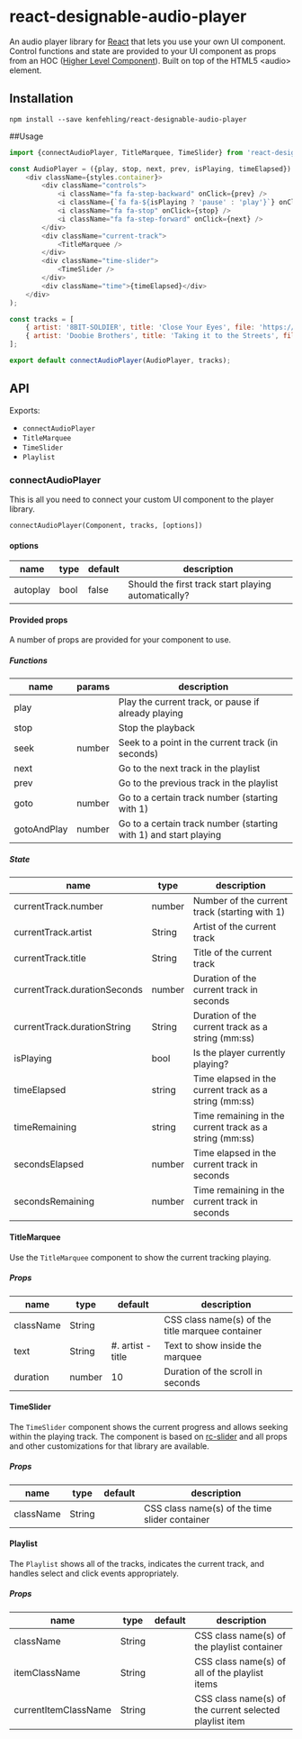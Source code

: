 react-designable-audio-player
==================

An audio player library for [React](https://facebook.github.io/react) that lets you use your own UI component.
Control functions and state are provided to your UI component as props from an HOC ([Higher Level Component](https://medium.com/@franleplant/react-higher-order-components-in-depth-cf9032ee6c3e#.d40k7bfb3)).
Built on top of the HTML5 &lt;audio&gt; element.

## Installation
```
npm install --save kenfehling/react-designable-audio-player
```

##Usage
```js
import {connectAudioPlayer, TitleMarquee, TimeSlider} from 'react-designable-audio-player';

const AudioPlayer = ({play, stop, next, prev, isPlaying, timeElapsed}) => (
    <div className={styles.container}>
        <div className="controls">
            <i className="fa fa-step-backward" onClick={prev} />
            <i className={`fa fa-${isPlaying ? 'pause' : 'play'}`} onClick={play} />
            <i className="fa fa-stop" onClick={stop} />
            <i className="fa fa-step-forward" onClick={next} />
        </div>
        <div className="current-track">
            <TitleMarquee />
        </div>
        <div className="time-slider">
            <TimeSlider />
        </div>
        <div className="time">{timeElapsed}</div>
    </div>
);

const tracks = [
    { artist: '8BIT-SOLDIER', title: 'Close Your Eyes', file: 'https://ia601209.us.archive.org/20/items/Chiptune_Songs_Archive/8BIT-SOLDIER/06%20Close%20Your%20Eyes.mp3' },
    { artist: 'Doobie Brothers', title: 'Taking it to the Streets', file: '/public/song2.mp3' },
];

export default connectAudioPlayer(AudioPlayer, tracks);
```

## API
Exports:
- `connectAudioPlayer`
- `TitleMarquee`
- `TimeSlider`
- `Playlist`

### connectAudioPlayer
This is all you need to connect your custom UI component to the player library.

`connectAudioPlayer(Component, tracks, [options])`

#### options
<table class="table table-bordered table-striped">
    <thead>
    <tr>
        <th>name</th>
        <th>type</th>
        <th>default</th>
        <th>description</th>
    </tr>
    </thead>
    <tbody>
        <tr>
          <td>autoplay</td>
          <td>bool</td>
          <td>false</td>
          <td>Should the first track start playing automatically?</td>
        </tr>
    </tbody>
</table>

#### Provided props

A number of props are provided for your component to use.

##### Functions
<table class="table table-bordered table-striped">
    <thead>
    <tr>
        <th>name</th>
        <th>params</th>
        <th>description</th>
    </tr>
    </thead>
    <tbody>
        <tr>
          <td>play</td>
          <td></td>
          <td>Play the current track, or pause if already playing</td>
        </tr>
        <tr>
          <td>stop</td>
          <td></td>
          <td>Stop the playback</td>
        </tr>
        <tr>
          <td>seek</td>
          <td>number</td>
          <td>Seek to a point in the current track (in seconds)</td>
        </tr>
        <tr>
          <td>next</td>
          <td></td>
          <td>Go to the next track in the playlist</td>
        </tr>
        <tr>
          <td>prev</td>
          <td></td>
          <td>Go to the previous track in the playlist</td>
        </tr>
        <tr>
          <td>goto</td>
          <td>number</td>
          <td>Go to a certain track number (starting with 1)</td>
        </tr>
        <tr>
          <td>gotoAndPlay</td>
          <td>number</td>
          <td>Go to a certain track number (starting with 1) and start playing</td>
        </tr>
    </tbody>
</table>

##### State
<table class="table table-bordered table-striped">
    <thead>
    <tr>
        <th>name</th>
        <th>type</th>
        <th>description</th>
    </tr>
    </thead>
    <tbody>
        <tr>
          <td>currentTrack.number</td>
          <td>number</td>
          <td>Number of the current track (starting with 1)</td>
        </tr>
        <tr>
          <td>currentTrack.artist</td>
          <td>String</td>
          <td>Artist of the current track</td>
        </tr>
        <tr>
          <td>currentTrack.title</td>
          <td>String</td>
          <td>Title of the current track</td>
        </tr>
        <tr>
          <td>currentTrack.durationSeconds</td>
          <td>number</td>
          <td>Duration of the current track in seconds</td>
        </tr>
        <tr>
          <td>currentTrack.durationString</td>
          <td>String</td>
          <td>Duration of the current track as a string (mm:ss)</td>
        </tr>
        <tr>
          <td>isPlaying</td>
          <td>bool</td>
          <td>Is the player currently playing?</td>
        </tr>
        <tr>
          <td>timeElapsed</td>
          <td>string</td>
          <td>Time elapsed in the current track as a string (mm:ss)</td>
        </tr>
        <tr>
          <td>timeRemaining</td>
          <td>string</td>
          <td>Time remaining in the current track as a string (mm:ss)</td>
        </tr>
        <tr>
          <td>secondsElapsed</td>
          <td>number</td>
          <td>Time elapsed in the current track in seconds</td>
        </tr>
        <tr>
          <td>secondsRemaining</td>
          <td>number</td>
          <td>Time remaining in the current track in seconds</td>
        </tr>
    </tbody>
</table>

#### TitleMarquee
Use the `TitleMarquee` component to show the current tracking playing.

##### Props
<table class="table table-bordered table-striped">
    <thead>
    <tr>
        <th>name</th>
        <th>type</th>
        <th>default</th>
        <th>description</th>
    </tr>
    </thead>
    <tbody>
        <tr>
          <td>className</td>
          <td>String</td>
          <td></td>
          <td>CSS class name(s) of the title marquee container</td>
        </tr>
        <tr>
          <td>text</td>
          <td>String</td>
          <td>#. artist - title</td>
          <td>Text to show inside the marquee</td>
        </tr>
        <tr>
          <td>duration</td>
          <td>number</td>
          <td>10</td>
          <td>Duration of the scroll in seconds</td>
        </tr>
    </tbody>
</table>

#### TimeSlider
The `TimeSlider` component shows the current progress and allows seeking within the playing track.
The component is based on [rc-slider](https://github.com/react-component/slider#rc-slider) and all props and other customizations for that library are available.

##### Props
<table class="table table-bordered table-striped">
    <thead>
        <tr>
            <th>name</th>
            <th>type</th>
            <th>default</th>
            <th>description</th>
        </tr>
    </thead>
    <tbody>
        <tr>
          <td>className</td>
          <td>String</td>
          <td></td>
          <td>CSS class name(s) of the time slider container</td>
        </tr>
    </tbody>
</table>

#### Playlist
The `Playlist` shows all of the tracks, indicates the current track, and handles select and click events appropriately.

##### Props
<table class="table table-bordered table-striped">
    <thead>
    <tr>
        <th>name</th>
        <th>type</th>
        <th>default</th>
        <th>description</th>
    </tr>
    </thead>
    <tbody>
        <tr>
          <td>className</td>
          <td>String</td>
          <td></td>
          <td>CSS class name(s) of the playlist container</td>
        </tr>
        <tr>
          <td>itemClassName</td>
          <td>String</td>
          <td></td>
          <td>CSS class name(s) of all of the playlist items</td>
        </tr>
        <tr>
          <td>currentItemClassName</td>
          <td>String</td>
          <td></td>
          <td>CSS class name(s) of the current selected playlist item</td>
        </tr>
    </tbody>
</table>